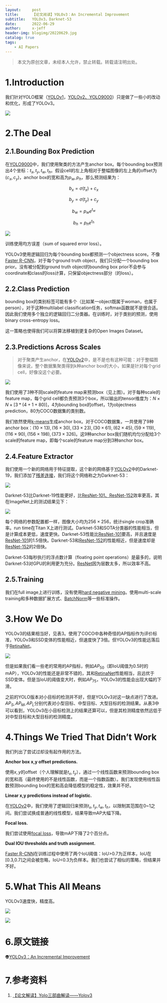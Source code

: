 ```yaml
---
layout:     post
title:      【论文阅读】YOLOv3：An Incremental Improvement
subtitle:   YOLOv3，Darknet-53
date:       2022-06-29
author:     x-jeff
header-img: blogimg/20220629.jpg
catalog: true
tags:
    - AI Papers
---  
```

>本文为原创文章，未经本人允许，禁止转载。转载请注明出处。

# 1.Introduction

我们针对YOLO框架（[YOLOv1](http://shichaoxin.com/2022/05/11/论文阅读-You-Only-Look-Once-Unified,-Real-Time-Object-Detection/)，[YOLOv2、YOLO9000](http://shichaoxin.com/2022/06/01/论文阅读-YOLO9000-Better,-Faster,-Stronger/)）只是做了一些小的改动和优化，形成了YOLOv3。

![](https://xjeffblogimg.oss-cn-beijing.aliyuncs.com/BLOGIMG/BlogImage/AIPapers/YOLOv3/1.png)

# 2.The Deal

## 2.1.Bounding Box Prediction

在[YOLO9000](http://shichaoxin.com/2022/06/01/论文阅读-YOLO9000-Better,-Faster,-Stronger/)中，我们使用聚类的方法产生anchor box。每个bounding box预测出4个坐标：$t_x,t_y,t_w,t_h$。假设cell的左上角相对于整幅图像的左上角的offset为$(c_x,c_y)$，anchor box的宽和高为$p_w,p_h$，那么预测结果为：

$$b_x = \sigma (t_x) + c_x$$

$$b_y = \sigma (t_y) + c_y$$

$$b_w = p_w e^{t_w}$$

$$b_h = p_h e^{t_h}$$

![](https://xjeffblogimg.oss-cn-beijing.aliyuncs.com/BLOGIMG/BlogImage/AIPapers/YOLOv3/2.png)

训练使用均方误差（sum of squared error loss）。

YOLOv3使用逻辑回归为每个bounding box都预测一个objectness score。不像[Faster R-CNN](http://shichaoxin.com/2022/04/03/论文阅读-Faster-R-CNN-Towards-Real-Time-Object-Detection-with-Region-Proposal-Networks/)，对于每个ground truth object，我们只分配一个bounding box prior。没有被分配到ground truth object的bounding box prior不会参与coordinate和class的loss计算，只保留objectness部分（的loss）。

## 2.2.Class Prediction

bounding box的类别标签可能有多个（比如某一object既属于woman，也属于person），对于这种multilabel classification任务，softmax函数就不是很合适。因此我们使用多个独立的逻辑回归二分类器。在训练时，对于类别的预测，使用binary cross-entropy loss。

这一策略也使得我们可以将算法移植到更复杂的Open Images Dataset。

## 2.3.Predictions Across Scales

>对于聚类产生anchor，在[YOLOv2](http://shichaoxin.com/2022/06/01/论文阅读-YOLO9000-Better,-Faster,-Stronger/)中，是不是也有这种可能：对于整幅图像来说，整个数据集聚类得到k种anchor box的大小，如果是针对每个grid cell，好像没这个必要。

![](https://xjeffblogimg.oss-cn-beijing.aliyuncs.com/BLOGIMG/BlogImage/AIPapers/YOLOv3/3.png)

我们使用了3种不同scale的feature map来预测box（见上图）。对于每种scale的feature map，每个grid cell都负责预测3个box，所以输出的tensor维度为：$N \times N \times [ 3 * (4+1+80) ]$，4为bounding box的offset，1为objectness prediction，80为COCO数据集的类别数。

我们依然使用[k-means](http://shichaoxin.com/2022/03/21/机器学习基础-第三十五课-聚类之原型聚类/#2k均值算法)生成anchor box。对于COCO数据集，一共使用了9种anchor box：$(10\times 13),(16 \times 30),(33\times 23),(30\times 61),(62\times 45),(59 \times 119),(116 \times 90),(156\times 198),(373\times 326)$。这9种anchor box我们随机均匀分配给3个scale的feature map，即每个scale的feature map分到3种anchor box。

## 2.4.Feature Extractor

我们使用一个新的网络用于特征提取，这个新的网络基于[YOLOv2](http://shichaoxin.com/2022/06/01/论文阅读-YOLO9000-Better,-Faster,-Stronger/)中的Darknet-19，我们添加了[残差连接](http://shichaoxin.com/2022/01/07/论文阅读-Deep-Residual-Learning-for-Image-Recognition/)，我们将这个网络称之为Darknet-53：

![](https://xjeffblogimg.oss-cn-beijing.aliyuncs.com/BLOGIMG/BlogImage/AIPapers/YOLOv3/4.png)

Darknet-53比Darknet-19性能更好，比[ResNet-101、ResNet-152](http://shichaoxin.com/2022/01/07/论文阅读-Deep-Residual-Learning-for-Image-Recognition/)效率更高，其在ImageNet上的测试结果见下：

![](https://xjeffblogimg.oss-cn-beijing.aliyuncs.com/BLOGIMG/BlogImage/AIPapers/YOLOv3/5.png)

每个网络的参数配置都一样，图像大小均为$256 \times 256$，统计single crop准确率。run time在Titan X上进行测试。Darknet-53和SOTA分类器的性能相当，但是计算成本更低，速度更快。Darknet-53性能比[ResNet-101](http://shichaoxin.com/2022/01/07/论文阅读-Deep-Residual-Learning-for-Image-Recognition/)要高，并且速度是[ResNet-101](http://shichaoxin.com/2022/01/07/论文阅读-Deep-Residual-Learning-for-Image-Recognition/)的1.5倍快。Darknet-53和[ResNet-152](http://shichaoxin.com/2022/01/07/论文阅读-Deep-Residual-Learning-for-Image-Recognition/)的性能相近，但是速度却是[ResNet-152](http://shichaoxin.com/2022/01/07/论文阅读-Deep-Residual-Learning-for-Image-Recognition/)的2倍快。

Darknet-53每秒执行的浮点数计算（floating point operations）是最多的，说明Darknet-53对GPU的利用更为充分。[ResNet](http://shichaoxin.com/2022/01/07/论文阅读-Deep-Residual-Learning-for-Image-Recognition/)因为层数太多，所以效率不高。

## 2.5.Training

我们在full image上进行训练，没有使用[hard negative mining](http://shichaoxin.com/2021/09/20/论文阅读-Rich-feature-hierarchies-for-accurate-object-detection-and-semantic-segmentation/#23训练training)。使用multi-scale training和多种数据扩展方式、[BatchNorm](http://shichaoxin.com/2021/11/02/论文阅读-Batch-Normalization-Accelerating-Deep-Network-Training-by-Reducing-Internal-Covariate-Shift/)等一些标准操作。

# 3.How We Do

YOLOv3的结果相当好，见表3。使用了COCO中各种奇怪的AP指标作为评价标准，YOLOv3和SSD变体的性能相近，但速度快了3倍。但YOLOv3的性能远落后于[RetinaNet](http://shichaoxin.com/2024/02/22/论文阅读-Focal-Loss-for-Dense-Object-Detection/)。

![](https://xjeffblogimg.oss-cn-beijing.aliyuncs.com/BLOGIMG/BlogImage/AIPapers/YOLOv3/6.png)

但是如果我们看一些老的常用的AP指标，例如$AP_{50}$（即IoU阈值为0.5时的mAP），YOLOv3的性能还是非常不错的，其和[RetinaNet](http://shichaoxin.com/2024/02/22/论文阅读-Focal-Loss-for-Dense-Object-Detection/)性能相当，且远优于SSD变体。但是当IoU的阈值变大时，例如$AP_{75}$，YOLOv3的性能会出现大幅的下滑。

之前的YOLO版本对小目标的检测并不好，但是YOLOv3对这一缺点进行了改进。$AP_S,AP_M,AP_L$分别代表对小型目标、中型目标、大型目标的检测结果。从表3中可以看到，YOLOv3在小目标检测上的结果还算可以，但是其检测精度依然远低于对中型目标和大型目标的检测精度。

# 4.Things We Tried That Didn’t Work

我们列出了尝试过却没有起作用的方法。

**Anchor box x,y offset predictions.**

使用$x,y$的offset（个人理解就是$t_x,t_y$），通过一个线性函数来预测bounding box的宽和高（最终使用的不是线性函数，而是一个指数函数）。我们发现使用线性函数预测bounding box的宽和高会降低模型的稳定性，效果并不好。

**Linear x,y predictions instead of logistic.**

在[YOLOv2](http://shichaoxin.com/2022/06/01/论文阅读-YOLO9000-Better,-Faster,-Stronger/)中，我们使用了逻辑回归来预测$t_x,t_y,t_w,t_h$，以限制其范围在0~1之间。我们尝试换成普通的线性模型，结果导致mAP大幅下降。

**Focal loss.**

我们尝试使用[focal loss](http://shichaoxin.com/2024/02/22/论文阅读-Focal-Loss-for-Dense-Object-Detection/)，导致mAP下降了2个百分点。

**Dual IOU thresholds and truth assignment.**

[Faster R-CNN](http://shichaoxin.com/2022/04/03/论文阅读-Faster-R-CNN-Towards-Real-Time-Object-Detection-with-Region-Proposal-Networks/)在训练过程中使用了两个IoU阈值：IoU>0.7为正样本，IoU在[0.3,0.7]之间会被忽略，IoU<0.3为负样本。我们也尝试了相似的策略，但结果并不好。

# 5.What This All Means

YOLOv3速度快，精度高。

![](https://xjeffblogimg.oss-cn-beijing.aliyuncs.com/BLOGIMG/BlogImage/AIPapers/YOLOv3/7.png)

![](https://xjeffblogimg.oss-cn-beijing.aliyuncs.com/BLOGIMG/BlogImage/AIPapers/YOLOv3/8.png)

# 6.原文链接

👽[YOLOv3：An Incremental Improvement](https://github.com/x-jeff/AI_Papers/blob/master/YOLOv3：An%20Incremental%20Improvement.pdf)

# 7.参考资料

1. [【论文解读】Yolo三部曲解读——Yolov3](https://zhuanlan.zhihu.com/p/76802514)